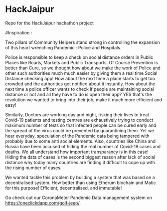 # HackJaipur
Repo for the HackJaipur hackathon project

#Inspiration :

Two pillars of Community Helpers stand strong in controlling the expansion of this heart wrenching Pandemic : Police and Hospitals. 

Police is responsible to keep a check on social distance orders in Public Places like Roads, Markets and Public Transports. Of Course Prevention is better than Cure, so we thought how about we make the work of Police and other such authorities much much easier by giving them a real time Social Distance checking app! How about the next time a place starts to get too crowded and the authorities get notified about it instantly. How about the next time a police officer wants to check if people are maintaining social distance or not and all they have to do is open their app? YES that's the revolution we wanted to bring into their job; make it much more efficient and easy!

Similarly, Doctors are working day and night, risking their lives to treat Covid-19 patients and testing centres are exhaustively trying to conduct maximum number of tests so that infected people can be cured early and the spread of the virus could be prevented by quarantining them. Yet we hear everyday, speculation of the Pandemic data being tampered with probably due to some anti social elements. Also, countries like China and Russia have been accused of hiding the real number of Covid-19 cases and deaths. We all understand how important transparancy is in this case! Hiding the data of cases is the second biggest reason after lack of social distance why today many countries are finding it difficult to cope up with the rising number of cases.

We wanted tackle this problem by building a system that was based on a decentralised system. How better than using Etherum blochain and Matic for this purpose! Efficient, decentralised, and immutable!

Go check out our CoronaMeter Pandemic Data management system on https://oneclickdapp.com/golf-jeep/.
